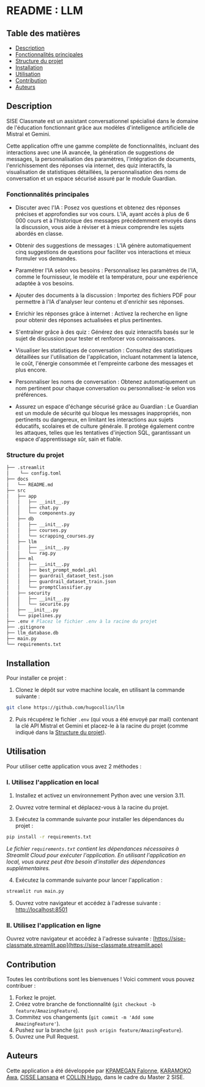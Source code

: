 # README : LLM

## Table des matières
- [Description](#description)
- [Fonctionnalités principales](#fonctionnalités-principales)
- [Structure du projet](#structure-du-projet)
- [Installation](#installation)
- [Utilisation](#utilisation)
- [Contribution](#contribution)
- [Auteurs](#auteurs)

## Description

SISE Classmate est un assistant conversationnel spécialisé dans le domaine de l'éducation fonctionnant grâce aux modèles d'intelligence artificielle de Mistral et Gemini.

Cette application offre une gamme complète de fonctionnalités, incluant des interactions avec une IA avancée, la génération de suggestions de messages, la personnalisation des paramètres, l'intégration de documents, l'enrichissement des réponses via internet, des quiz interactifs, la visualisation de statistiques détaillées, la personnalisation des noms de conversation et un espace sécurisé assuré par le module Guardian.

### Fonctionnalités principales

- Discuter avec l'IA : Posez vos questions et obtenez des réponses précises et approfondies sur vos cours. L'IA, ayant accès à plus de 6 000 cours et à l'historique des messages précédemment envoyés dans la discussion, vous aide à réviser et à mieux comprendre les sujets abordés en classe.

- Obtenir des suggestions de messages : L'IA génère automatiquement cinq suggestions de questions pour faciliter vos interactions et mieux formuler vos demandes.

- Paramétrer l'IA selon vos besoins : Personnalisez les paramètres de l'IA, comme le fournisseur, le modèle et la température, pour une expérience adaptée à vos besoins.

- Ajouter des documents à la discussion : Importez des fichiers PDF pour permettre à l'IA d'analyser leur contenu et d'enrichir ses réponses.

- Enrichir les réponses grâce à internet : Activez la recherche en ligne pour obtenir des réponses actualisées et plus pertinentes.

- S'entraîner grâce à des quiz : Générez des quiz interactifs basés sur le sujet de discussion pour tester et renforcer vos connaissances.

- Visualiser les statistiques de conversation : Consultez des statistiques détaillées sur l'utilisation de l'application, incluant notamment la latence, le coût, l'énergie consommée et l'empreinte carbone des messages et plus encore.

- Personnaliser les noms de conversation : Obtenez automatiquement un nom pertinent pour chaque conversation ou personnalisez-le selon vos préférences.

- Assurez un espace d'échange sécurisé grâce au Guardian : Le Guardian est un module de sécurité qui bloque les messages inappropriés, non pertinents ou dangereux, en limitant les interactions aux sujets éducatifs, scolaires et de culture générale. Il protège également contre les attaques, telles que les tentatives d'injection SQL, garantissant un espace d'apprentissage sûr, sain et fiable.

### Structure du projet

```bash
├── .streamlit
│    └── config.toml
├── docs
│   └── README.md 
├── src
│   ├── app
│   │   ├── __init__.py
│   │   ├── chat.py
│   │   └── components.py
│   ├── db
│   │   ├── __init__.py
│   │   ├── courses.py
│   │   └── scrapping_courses.py
│   ├── llm
│   │   ├── __init__.py
│   │   └── rag.py
│   ├── ml
│   │   ├── __init__.py
│   │   ├── best_prompt_model.pkl
│   │   ├── guardrail_dataset_test.json
│   │   ├── guardrail_dataset_train.json
│   │   └── promptClassifier.py
│   ├── security
│   │   ├── __init__.py
│   │   └── securite.py
│   ├── __init__.py
│   └── pipelines.py
├── .env # Placez le fichier .env à la racine du projet
├── .gitignore
├── llm_database.db
├── main.py
└── requirements.txt
```

## Installation

Pour installer ce projet :

1. Clonez le dépôt sur votre machine locale, en utilisant la commande suivante :

```bash
git clone https://github.com/hugocollin/llm
```

2. Puis récupérez le fichier `.env` (qui vous a été envoyé par mail) contenant la clé API Mistral et Gemini et placez-le à la racine du projet (comme indiqué dans la [Structure du projet](#structure-du-projet)).

## Utilisation

Pour utiliser cette application vous avez 2 méthodes :

### I. Utilisez l'application en local

1. Installez et activez un environnement Python avec une version 3.11.

2. Ouvrez votre terminal et déplacez-vous à la racine du projet.

3. Exécutez la commande suivante pour installer les dépendances du projet :

```bash
pip install -r requirements.txt
```
*Le fichier `requirements.txt` contient les dépendances nécessaires à Streamlit Cloud pour exécuter l'application. En utilisant l'application en local, vous aurez peut être besoin d'installer des dépendances supplémentaires.*

4. Exécutez la commande suivante pour lancer l'application :

```bash
streamlit run main.py
```

5. Ouvrez votre navigateur et accédez à l'adresse suivante : [http://localhost:8501](http://localhost:8501)

### II. Utilisez l'application en ligne

Ouvrez votre navigateur et accédez à l'adresse suivante : [https://sise-classmate.streamlit.app](https://sise-classmate.streamlit.app)

## Contribution

Toutes les contributions sont les bienvenues ! Voici comment vous pouvez contribuer :

1. Forkez le projet.
2. Créez votre branche de fonctionnalité  (`git checkout -b feature/AmazingFeature`).
3. Commitez vos changements (`git commit -m 'Add some AmazingFeature'`).
4. Pushez sur la branche (`git push origin feature/AmazingFeature`).
5. Ouvrez une Pull Request. 

## Auteurs

Cette application a été développée par [KPAMEGAN Falonne](https://github.com/marinaKpamegan), [KARAMOKO Awa](https://github.com/karamoko17), [CISSE Lansana](https://github.com/lansanacisse) et [COLLIN Hugo](https://github.com/hugocollin), dans le cadre du Master 2 SISE.